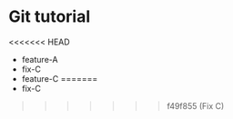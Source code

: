 # Git tutorial

<<<<<<< HEAD
 - feature-A
 - fix-C
 - feature-C
=======
 - fix-C
>>>>>>> f49f855 (Fix C)
